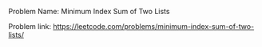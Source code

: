 Problem Name: Minimum Index Sum of Two Lists

Problem link: https://leetcode.com/problems/minimum-index-sum-of-two-lists/
